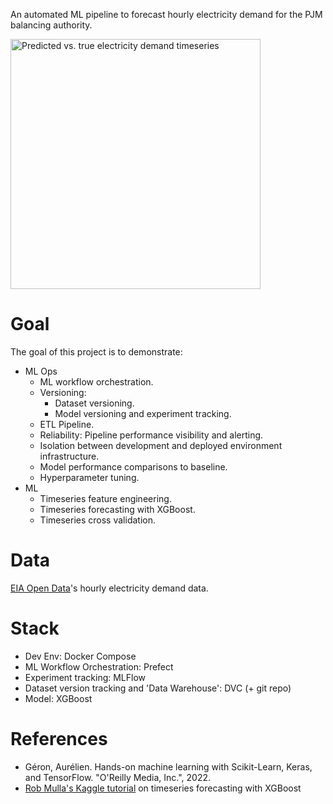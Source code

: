 An automated ML pipeline to forecast hourly electricity demand for the PJM balancing authority.

<img
    src="https://github.com/user-attachments/assets/efd0d3b8-3d4c-4d50-a93b-0009093ca0e9"
    alt="Predicted vs. true electricity demand timeseries"
    width="400">
# Goal

The goal of this project is to demonstrate:

- ML Ops
    - ML workflow orchestration.
    - Versioning:
        - Dataset versioning.
        - Model versioning and experiment tracking.
    - ETL Pipeline.
    - Reliability: Pipeline performance visibility and alerting.
    - Isolation between development and deployed environment infrastructure.
    - Model performance comparisons to baseline.
    - Hyperparameter tuning.
- ML
    - Timeseries feature engineering.
    - Timeseries forecasting with XGBoost.
    - Timeseries cross validation.

# Data

[EIA Open Data](https://www.eia.gov/developer)'s hourly electricity
demand data.

# Stack

- Dev Env: Docker Compose
- ML Workflow Orchestration: Prefect
- Experiment tracking: MLFlow
- Dataset version tracking and 'Data Warehouse': DVC (+ git repo)
- Model: XGBoost

# References

- Géron, Aurélien. Hands-on machine learning with Scikit-Learn, Keras, and TensorFlow. "O'Reilly Media, Inc.", 2022.
- [Rob Mulla's Kaggle tutorial](https://www.kaggle.com/code/robikscube/pt2-time-series-forecasting-with-xgboost/notebook) on timeseries forecasting with XGBoost
